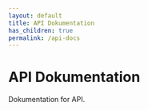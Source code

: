 ```yaml
---
layout: default
title: API Dokumentation
has_children: true
permalink: /api-docs
---
```

# API Dokumentation
Dokumentation for API.
